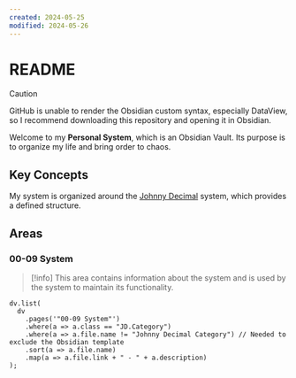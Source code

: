 ```yaml
---
created: 2024-05-25
modified: 2024-05-26
---
```


# README

>[!caution]
>GitHub is unable to render the Obsidian custom syntax, especially DataView, so I recommend downloading this repository and opening it in Obsidian.

Welcome to my **Personal System**, which is an Obsidian Vault. Its purpose is to organize my life and bring order to chaos.

## Key Concepts

My system is organized around the [Johnny Decimal](https://johnnydecimal.com/) system, which provides a defined structure.

## Areas

### 00-09 System

>[!info]
>This area contains information about the system and is used by the system to maintain its functionality.

```dataviewjs
dv.list(
  dv
    .pages('"00-09 System"')
    .where(a => a.class == "JD.Category")
    .where(a => a.file.name != "Johnny Decimal Category") // Needed to exclude the Obsidian template
    .sort(a => a.file.name)
    .map(a => a.file.link + " - " + a.description)
);
```
